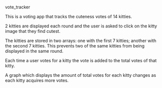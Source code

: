 vote_tracker

This is a voting app that tracks the cuteness votes of 14 kitties.

2 kitties are displayed each round and the user is asked to click on the kitty image that they find cutest.

The kitties are stored in two arrays: one with the first 7 kitties; another with the second 7 kitties.
This prevents two of the same kitties from being displayed in the same round.

Each time a user votes for a kitty the vote is added to the total votes of that kitty.

A graph which displays the amount of total votes for each kitty changes as each kitty acquires more votes.


